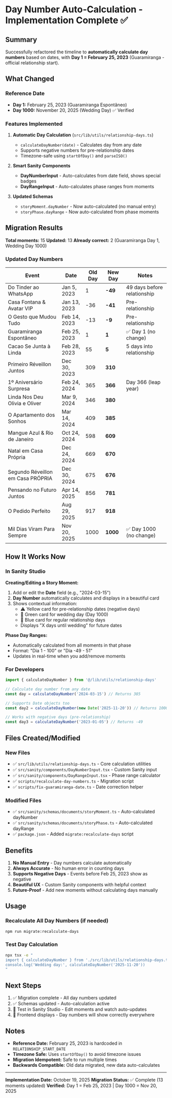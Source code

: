 # Day Number Auto-Calculation - Implementation Complete ✅

## Summary

Successfully refactored the timeline to **automatically calculate day numbers** based on dates, with **Day 1 = February 25, 2023** (Guaramiranga - official relationship start).

## What Changed

### Reference Date
- **Day 1:** February 25, 2023 (Guaramiranga Espontâneo)
- **Day 1000:** November 20, 2025 (Wedding Day) ✅ Verified

### Features Implemented

1. **Automatic Day Calculation** (`src/lib/utils/relationship-days.ts`)
   - `calculateDayNumber(date)` - Calculates day from any date
   - Supports negative numbers for pre-relationship dates
   - Timezone-safe using `startOfDay()` and `parseISO()`

2. **Smart Sanity Components**
   - **DayNumberInput** - Auto-calculates from date field, shows special badges
   - **DayRangeInput** - Auto-calculates phase ranges from moments

3. **Updated Schemas**
   - `storyMoment.dayNumber` - Now auto-calculated (no manual entry)
   - `storyPhase.dayRange` - Now auto-calculated from phase moments

## Migration Results

**Total moments:** 15
**Updated:** 13
**Already correct:** 2 (Guaramiranga Day 1, Wedding Day 1000)

### Updated Day Numbers

| Event | Date | Old Day | New Day | Notes |
|-------|------|---------|---------|-------|
| Do Tinder ao WhatsApp | Jan 5, 2023 | 1 | **-49** | 49 days before relationship |
| Casa Fontana & Avatar VIP | Jan 13, 2023 | -36 | **-41** | Pre-relationship |
| O Gesto que Mudou Tudo | Feb 14, 2023 | -13 | **-9** | Pre-relationship |
| Guaramiranga Espontâneo | Feb 25, 2023 | 1 | **1** | ✅ Day 1 (no change) |
| Cacao Se Junta à Linda | Feb 28, 2023 | 55 | **5** | 5 days into relationship |
| Primeiro Réveillon Juntos | Dec 30, 2023 | 309 | **310** | |
| 1º Aniversário Surpresa | Feb 24, 2024 | 365 | **366** | Day 366 (leap year) |
| Linda Nos Deu Olivia e Oliver | Mar 9, 2024 | 346 | **380** | |
| O Apartamento dos Sonhos | Mar 14, 2024 | 409 | **385** | |
| Mangue Azul & Rio de Janeiro | Oct 24, 2024 | 598 | **609** | |
| Natal em Casa Própria | Dec 24, 2024 | 669 | **670** | |
| Segundo Réveillon em Casa PRÓPRIA | Dec 30, 2024 | 675 | **676** | |
| Pensando no Futuro Juntos | Apr 14, 2025 | 856 | **781** | |
| O Pedido Perfeito | Aug 29, 2025 | 917 | **918** | |
| Mil Dias Viram Para Sempre | Nov 20, 2025 | 1000 | **1000** | ✅ Day 1000 (no change) |

## How It Works Now

### In Sanity Studio

**Creating/Editing a Story Moment:**
1. Add or edit the **Date** field (e.g., "2024-03-15")
2. **Day Number** automatically calculates and displays in a beautiful card
3. Shows contextual information:
   - ⚠️ Yellow card for pre-relationship dates (negative days)
   - 💒 Green card for wedding day (Day 1000)
   - 🔵 Blue card for regular relationship days
   - Displays "X days until wedding" for future dates

**Phase Day Ranges:**
- Automatically calculated from all moments in that phase
- Format: "Dia 1 - 100" or "Dia -49 - 51"
- Updates in real-time when you add/remove moments

### For Developers

```typescript
import { calculateDayNumber } from '@/lib/utils/relationship-days'

// Calculate day number from any date
const day = calculateDayNumber('2024-03-15') // Returns 385

// Supports Date objects too
const day2 = calculateDayNumber(new Date('2025-11-20')) // Returns 1000

// Works with negative days (pre-relationship)
const day3 = calculateDayNumber('2023-01-05') // Returns -49
```

## Files Created/Modified

### New Files
- ✅ `src/lib/utils/relationship-days.ts` - Core calculation utilities
- ✅ `src/sanity/components/DayNumberInput.tsx` - Custom Sanity input
- ✅ `src/sanity/components/DayRangeInput.tsx` - Phase range calculator
- ✅ `scripts/recalculate-day-numbers.ts` - Migration script
- ✅ `scripts/fix-guaramiranga-date.ts` - Date correction helper

### Modified Files
- ✅ `src/sanity/schemas/documents/storyMoment.ts` - Auto-calculated dayNumber
- ✅ `src/sanity/schemas/documents/storyPhase.ts` - Auto-calculated dayRange
- ✅ `package.json` - Added `migrate:recalculate-days` script

## Benefits

1. **No Manual Entry** - Day numbers calculate automatically
2. **Always Accurate** - No human error in counting days
3. **Supports Negative Days** - Events before Feb 25, 2023 show as negative
4. **Beautiful UX** - Custom Sanity components with helpful context
5. **Future-Proof** - Add new moments without calculating days manually

## Usage

### Recalculate All Day Numbers (if needed)
```bash
npm run migrate:recalculate-days
```

### Test Day Calculation
```bash
npx tsx -e "
import { calculateDayNumber } from './src/lib/utils/relationship-days.ts'
console.log('Wedding day:', calculateDayNumber('2025-11-20'))
"
```

## Next Steps

1. ✅ Migration complete - All day numbers updated
2. ✅ Schemas updated - Auto-calculation active
3. 🎨 Test in Sanity Studio - Edit moments and watch auto-updates
4. 📱 Frontend displays - Day numbers will show correctly everywhere

## Notes

- **Reference Date:** February 25, 2023 is hardcoded in `RELATIONSHIP_START_DATE`
- **Timezone Safe:** Uses `startOfDay()` to avoid timezone issues
- **Migration Idempotent:** Safe to run multiple times
- **Backwards Compatible:** Old data migrated, new data auto-calculates

---

**Implementation Date:** October 19, 2025
**Migration Status:** ✅ Complete (13 moments updated)
**Verified:** Day 1 = Feb 25, 2023 | Day 1000 = Nov 20, 2025

